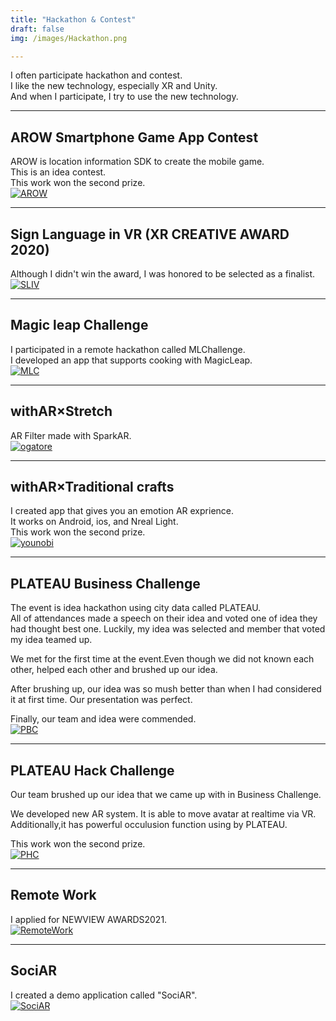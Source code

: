 ```yaml
---
title: "Hackathon & Contest"
draft: false
img: /images/Hackathon.png

---
```


I often participate hackathon and contest.  
I like the new technology, especially XR and Unity.  
And when I participate, I try to use the new technology.  

---

## AROW Smartphone Game App Contest
AROW is location information SDK to create the mobile game.  
This is an idea contest.  
This work won the second prize.  
[![AROW](/images/AROW.png)](https://contest2019.arow.world/)

---

## Sign Language in VR (XR CREATIVE AWARD 2020)
Although I didn't win the award, I was honored to be selected as a finalist. 
[![SLIV](/images/SLIV.png)](https://xrc.or.jp/award2020/)

---

## Magic leap Challenge
I participated in a remote hackathon called MLChallenge.  
I developed an app that supports cooking with MagicLeap.  
[![MLC](/images/MLC.png)](https://www.youtube.com/watch?v=CCxwmPRUvC8)

---

## withAR×Stretch
AR Filter made with SparkAR.  
[![ogatore](/images/ogatore.png)](https://t.co/QxokSZ76FU)

---

## withAR×Traditional crafts
I created app that gives you an emotion AR exprience.  
It works on Android, ios, and Nreal Light.  
This work won the second prize.  
[![younobi](/images/younobi.png)](https://youtu.be/8BB_aQsxtuE)

---

## PLATEAU Business Challenge
The event is idea hackathon using city data called PLATEAU.  
All of attendances made a speech on their idea and voted one of idea they had thought best one. Luckily, my idea was selected and  member that voted my idea teamed up.  

We met for the first time at the event.Even though we did not known each other, helped each other and brushed up our idea.  

After brushing up, our idea was so mush better than when I had considered it at first time. Our presentation was perfect.  

Finally, our team and idea were commended.  
[![PBC](/images/PBC.png)](https://www.slideshare.net/ssuserb5ac78/ar-249505224)


---

## PLATEAU Hack Challenge
Our team brushed up our idea that we came up with in Business Challenge.  

We developed new AR system. It is able to move avatar at realtime via VR.  
Additionally,it has powerful occulusion function using by PLATEAU.  

This work won the second prize.  
[![PHC](/images/PHC.png)](https://twitter.com/okprogramming/status/1416701844068257794?s=20)

---

## Remote Work
I applied for NEWVIEW AWARDS2021.  
[![RemoteWork](/images/RemoteWork.png)](https://gallery.styly.cc/scene/21577dc6-2acf-43a9-84ef-a870ec11b551)

---

## SociAR
I created a demo application called "SociAR".  
[![SociAR](/images/SociAR.png)](https://youtu.be/pqdJZnx38Q8)
